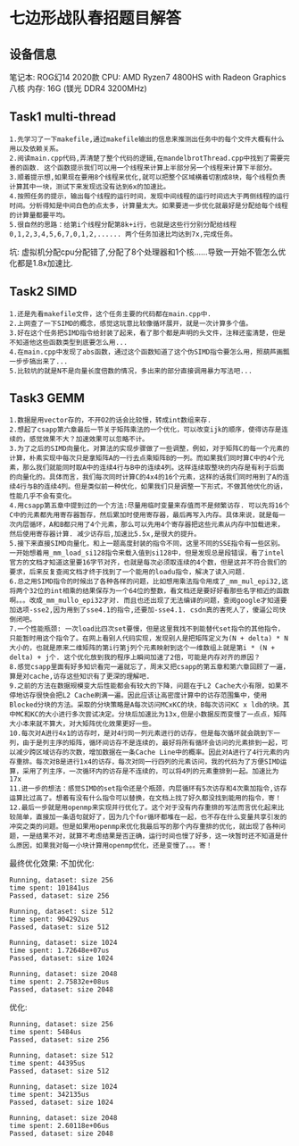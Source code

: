 # 七边形战队春招题目解答
## 设备信息
笔记本: ROG幻14 2020款
CPU: AMD Ryzen7 4800HS with Radeon Graphics 八核
内存: 16G (镁光 DDR4 3200MHz)
## Task1 multi-thread
	1.先学习了一下makefile,通过makefile输出的信息来推测出任务中的每个文件大概有什么用以及依赖关系。
	2.阅读main.cpp代码,弄清楚了整个代码的逻辑,在mandelbrotThread.cpp中找到了需要完善的函数. 这个函数提示我们可以用一个线程来计算上半部分另一个线程来计算下半部分。
	3.顺着提示想,如果现在要用8个线程来优化,就可以把整个区域横着切割成8块，每个线程负责计算其中一块，测试下来发现远没有达到6x的加速比。
	4.按照任务的提示，输出每个线程的运行时间，发现中间线程的运行时间远大于两侧线程的运行时间。分析得知是中间白色的点太多，计算量太大。如果要进一步优化就最好是分配给每个线程的计算量都要平均。
	5.很自然的思路：给第i个线程分配第8k+i行，也就是这些行分别分配给线程0,1,2,3,4,5,6,7,0,1,2,...... 两个任务加速比均达到7x,完成任务。

坑: 虚拟机分配cpu分配错了,分配了8个处理器和1个核......导致一开始不管怎么优化都是1.8x加速比.

## Task2 SIMD
	1.还是先看makefile文件，这个任务主要的代码都在main.cpp中.
	2.上网查了一下SIMD的概念，感觉这玩意比较像循环展开，就是一次计算多个值。
	3.好在这个任务把SIMD指令给封装了起来，看了那个都是声明的头文件，注释还蛮清楚，但是不知道他这些函数类型到底要怎么用...
	4.在main.cpp中发现了abs函数，通过这个函数知道了这个伪SIMD指令要怎么用，照葫芦画瓢一步步搞出来了...
	5.比较坑的就是N不是向量长度倍数的情况，多出来的部分直接调用暴力写法吧...

## Task3 GEMM
	1.数据是用vector存的，不开O2的话会比较慢，转成int数组来存. 
	2.想起了csapp第六章最后一节关于矩阵乘法的一个优化，可以改变ijk的顺序，使得访存是连续的，感觉效果不大？加速效果可以忽略不计。
	3.为了之后的SIMD向量化，对算法的实现步骤做了一些调整，例如，对于矩阵C的每一个元素的计算，朴素实现中每次只是拿矩阵A的一行去点乘矩阵B的一列。而如果我们同时算C中的4个元素，那么我们就能同时取A中的连续4行与B中的连续4列。这样连续取整块的内存是有利于后面的向量化的。具体而言，我们每次同时计算C的4x4的16个元素，这样的话我们同时用到了A的连续4行与B的连续4列。但是类似前一种优化，如果我们只是调整一下形式，不做其他优化的话，性能几乎不会有变化。
	4.用csapp第五章中提到过的一个方法:尽量用临时变量来存值而不是频繁访存. 可以先将16个C中的元素都先用寄存器暂存，然后累加时使用寄存器，最后再写入内存。具体来说，就是每一次内层循环，A和B都只用了4个元素，那么可以先用4个寄存器把这些元素从内存中加载进来，然后使用寄存器计算. 减少访存后,加速比5.5x,是很大的提升。
	5.接下来直接SIMD向量化，和上一题高度封装的指令不同，这里不同的SSE指令有一些区别。一开始想着用_mm_load_si128指令来载入值到si128中，但是发现总是段错误，看了intel官方的文档才知道这里要16字节对齐，也就是每次必须取连续的4个数，但是这并不符合我们的要求，后来反复查阅文档才终于找到了一个能用的loadu指令，解决了读入问题.
	6.总之用SIMD指令的时候出了各种各样的问题，比如想用乘法指令用成了_mm_mul_epi32,这将两个32位的int相乘的结果保存为一个64位的整数，看文档还是要好好看那些名字相近的函数啊。。。改成_mm_mullo_epi32才对. 而且也还出现了无法编译的问题，查阅google才知道要加选项-sse2,因为用到了sse4.1的指令,还要加-sse4.1. csdn真的害死人了，傻逼公司快倒闭吧。
	7.一个性能瓶颈: 一次load比四次set要慢，但是这里我找不到能替代set指令的其他指令，只能暂时用这个指令了。在网上看别人代码实现，发现别人是把矩阵定义为(N + delta) * N大小的，也就是原来二维矩阵的第i行第j列个元素映射到这个一维数组上就是第i * (N + delta) + j个. 这个优化放到我的程序上瞬间加速了2倍，可能是内存对齐的原因？
	8.感觉csapp里面有好多知识看完一遍就忘了，周末又把csapp的第五章和第六章回顾了一遍，算是对cache,访存这些知识有了更深的理解吧.
	9.之前的方法在数据规模变大后性能都会有较大的下降，问题在于L2 Cache大小有限，如果不停地访存很快会把L2 Cache刷满一遍。因此应该让高密度计算中的访存范围集中，使用Blocked分块的方法。采取的分块策略是A每次访问MCxKC的块，B每次访问KC x ldb的块。其中MC和KC的大小进行多次尝试决定。分块后加速比为13x,但是小数据反而变慢了一点点，矩阵大小本来就不算大，对大矩阵优化效果更好一些。
	10.每次对A进行4x1的访存时，是对4行同一列元素进行的访存，但是每次循环就会跳到下一列，由于是列主序的矩阵，循环间访存不是连续的，最好将所有循环会访问的元素排到一起，可以减少跨区域访存的次数，增加数据在一条Cache Line中的概率。因此对A进行了4行元素的内存重排。每次对B是进行1x4的访存，每次对同一行四列的元素访问，我的代码为了方便SIMD运算，采用了列主序，一次循环内的访存是不连续的，可以将4列的元素重排到一起。加速比为17x
	11.进一步的想法：感觉SIMD的set指令还是个瓶颈，内层循环有5次访存和4次乘加指令,访存运算比过高了。想着有没有什么指令可以替换，在文档上找了好久都没找到能用的指令，寄！
	12.最后一步就是用openmp来实现并行优化了。这个对于没有内存重排的写法而言优化起来比较简单，直接加一条语句就好了，因为几个for循环都堆在一起，也不存在什么变量共享引发的冲突之类的问题。但是如果用openmp来优化我最后写的那个内存重排的优化，就出现了各种问题，一是结果不对，就算不考虑结果是否正确，运行时间也慢了好多，这一块暂时还不知道是什么原因，如果我对每一小块计算用openmp优化，还是变慢了。。。寄！

最终优化效果:
不加优化:
```
Running, dataset: size 256
time spent: 101841us
Passed, dataset: size 256

Running, dataset: size 512
time spent: 904292us
Passed, dataset: size 512

Running, dataset: size 1024
time spent: 1.72648e+07us
Passed, dataset: size 1024

Running, dataset: size 2048
time spent: 2.75832e+08us
Passed, dataset: size 2048
```
优化:
```
Running, dataset: size 256
time spent: 5484us
Passed, dataset: size 256

Running, dataset: size 512
time spent: 44395us
Passed, dataset: size 512

Running, dataset: size 1024
time spent: 342135us
Passed, dataset: size 1024

Running, dataset: size 2048
time spent: 2.60118e+06us
Passed, dataset: size 2048
```

